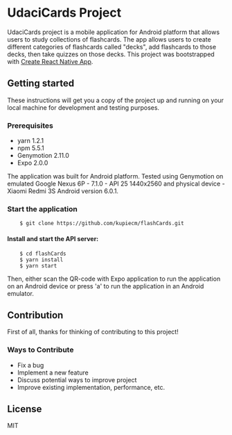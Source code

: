 # UdaciCards Project

UdaciCards project is a mobile application for Android platform that allows users to study collections of flashcards. 
The app allows users to create different categories of flashcards called "decks", add flashcards to those decks, 
then take quizzes on those decks.
This project was bootstrapped with [Create React Native App](https://github.com/react-community/create-react-native-app).

## Getting started
These instructions will get you a copy of the project up and running on your local machine for development and testing purposes.

### Prerequisites

* yarn 1.2.1
* npm 5.5.1
* Genymotion 2.11.0
* Expo 2.0.0

The application was built for Android platform. Tested using Genymotion on emulated Google Nexus 6P - 7.1.0 - API 25 1440x2560 
and physical device - Xiaomi Redmi 3S Android version 6.0.1.

### Start the application

```shell
    $ git clone https://github.com/kupiecm/flashCards.git
```
#### Install and start the API server:

```shell
    $ cd flashCards
    $ yarn install
    $ yarn start    
```
Then, either scan the QR-code with Expo application to run the application on an Android device or press 'a' to run the application in an Android emulator.

## Contribution
First of all, thanks for thinking of contributing to this project!

###  Ways to Contribute

* Fix a bug
* Implement a new feature
* Discuss potential ways to improve project
* Improve existing implementation, performance, etc.

## License
MIT